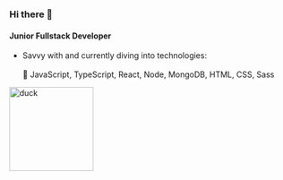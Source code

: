 <h3>Hi there 👋</h3> <p align='right'>    
<h4>Junior Fullstack Developer</h4> 

- Savvy with and currently diving into technologies:<br><br>
  🌱 JavaScript, TypeScript, React, Node, MongoDB, HTML, CSS, Sass

<img width="150" alt="duck" src="https://github.com/marrcelp/marrcelp/assets/135044066/77a11f88-4864-47b1-ae31-622a74f9f336"> </p>    

